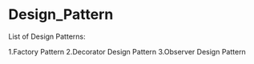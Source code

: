 # Design_Pattern

List of Design Patterns:

1.Factory Pattern
2.Decorator Design Pattern
3.Observer Design Pattern
